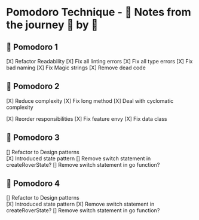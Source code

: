 # Pomodoro Technique - 📝 Notes from the journey 🍅 by 🍅

## 🍅 Pomodoro 1
[X] Refactor Readability
    [X] Fix all linting errors
    [X] Fix all type errors
    [X] Fix bad naming
    [X] Fix Magic strings
    [X] Remove dead code

## 🍅 Pomodoro 2
[X] Reduce complexity
    [X] Fix long method
    [X] Deal with cyclomatic complexity

[X] Reorder responsibilities
    [X] Fix feature envy
    [X] Fix data class

## 🍅 Pomodoro 3
[] Refactor to Design patterns    
    [X] Introduced state pattern
    [] Remove switch statement in createRoverState?
    [] Remove switch statement in go function?

## 🍅 Pomodoro 4
[] Refactor to Design patterns    
    [X] Introduced state pattern
    [X] Remove switch statement in createRoverState?
    [] Remove switch statement in go function?